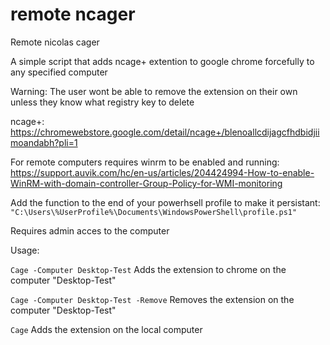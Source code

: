 # remote ncager
Remote nicolas cager


A simple script that adds ncage+ extention to google chrome forcefully to any specified computer

Warning: The user wont be able to remove the extension on their own unless they know what registry key to delete

ncage+: https://chromewebstore.google.com/detail/ncage+/blenoallcdijagcfhdbidjiimoandabh?pli=1

For remote computers requires winrm to be enabled and running: https://support.auvik.com/hc/en-us/articles/204424994-How-to-enable-WinRM-with-domain-controller-Group-Policy-for-WMI-monitoring

Add the function to the end of your powerhsell profile to make it persistant:
 ```"C:\Users\%UserProfile%\Documents\WindowsPowerShell\profile.ps1"```

Requires admin acces to the computer

Usage:

```Cage -Computer Desktop-Test```     Adds the extension to chrome on the computer "Desktop-Test"

```Cage -Computer Desktop-Test -Remove``` Removes the extension on the computer "Desktop-Test"

```Cage``` Adds the extension on the local computer
